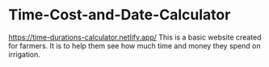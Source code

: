 # Time-Cost-and-Date-Calculator
https://time-durations-calculator.netlify.app/ This is a basic website created for farmers. It is to help them see how much time and money they spend on irrigation.
